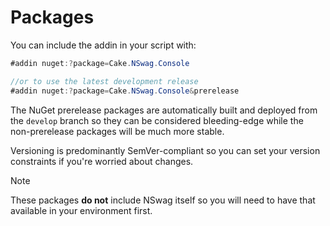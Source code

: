 # Packages

You can include the addin in your script with:

```csharp
#addin nuget:?package=Cake.NSwag.Console

//or to use the latest development release
#addin nuget:?package=Cake.NSwag.Console&prerelease
```

The NuGet prerelease packages are automatically built and deployed from the `develop` branch so they can be considered bleeding-edge while the non-prerelease packages will be much more stable.

Versioning is predominantly SemVer-compliant so you can set your version constraints if you're worried about changes.

> [!NOTE]
> These packages **do not** include NSwag itself so you will need to have that available in your environment first.